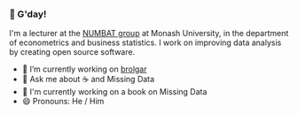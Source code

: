 ### 👋 G'day!

I'm a lecturer at the [NUMBAT group](https://numbat.space/) at Monash University, in the department of econometrics and business statistics. I work on improving data analysis by creating open source software.

 - 🔭 I’m currently working on [brolgar](https://github.com/njtierney/brolgar/)
- 💬 Ask me about :coffee: and Missing Data
- :book: I'm currently working on a book on Missing Data
- 😄 Pronouns: He / Him
